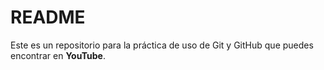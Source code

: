 # README

Este es un repositorio para la práctica de uso de Git y GitHub que puedes encontrar en  **YouTube**.
